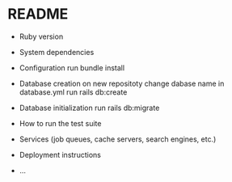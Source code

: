 # README

* Ruby version

* System dependencies

* Configuration
  run bundle install

* Database creation
  on new repositoty change dabase name in database.yml
  run rails db:create

* Database initialization
  run rails db:migrate

* How to run the test suite

* Services (job queues, cache servers, search engines, etc.)

* Deployment instructions

* ...
